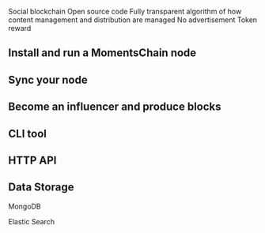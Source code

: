 Social blockchain 
Open source code
Fully transparent algorithm of how content management and distribution are managed
No advertisement
Token reward


Install and run a MomentsChain node
-----------------------------------


Sync your node
--------------

Become an influencer and produce blocks
---------------------------------------


CLI tool
--------

HTTP API
--------


Data Storage
------------

MongoDB

Elastic Search



